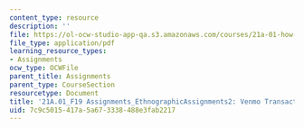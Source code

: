 ```yaml
---
content_type: resource
description: ''
file: https://ol-ocw-studio-app-qa.s3.amazonaws.com/courses/21a-01-how-culture-works-fall-2019/7c9c5015417a5a673338488e3fab2217_MIT21A_01F19_Assignment2_Ex2.pdf
file_type: application/pdf
learning_resource_types:
- Assignments
ocw_type: OCWFile
parent_title: Assignments
parent_type: CourseSection
resourcetype: Document
title: '21A.01_F19 Assignments_EthnographicAssignments2: Venmo Transactions'
uid: 7c9c5015-417a-5a67-3338-488e3fab2217
---
```

